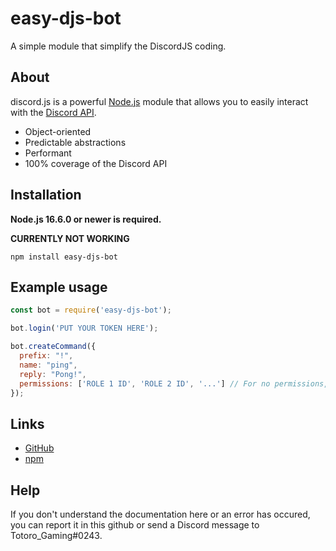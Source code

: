 # easy-djs-bot
A simple module that simplify the DiscordJS coding.

## About

discord.js is a powerful [Node.js](https://nodejs.org) module that allows you to easily interact with the
[Discord API](https://discord.com/developers/docs/intro).

- Object-oriented
- Predictable abstractions
- Performant
- 100% coverage of the Discord API

## Installation

**Node.js 16.6.0 or newer is required.**  

__CURRENTLY NOT WORKING__
```sh-session
npm install easy-djs-bot
```

## Example usage

```js
const bot = require('easy-djs-bot');

bot.login('PUT YOUR TOKEN HERE');

bot.createCommand({
  prefix: "!",
  name: "ping",
  reply: "Pong!",
  permissions: ['ROLE 1 ID', 'ROLE 2 ID', '...'] // For no permissions, just set permissions to False.
});
```

## Links

- [GitHub](https://github.com/totorogaming/easy-djs-bot)
- [npm](https://www.npmjs.com/package/easy-djs-bot)

## Help

If you don't understand the documentation here or an error has occured, you can report it in this github or send a Discord message to Totoro_Gaming#0243.
